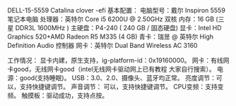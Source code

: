 DELL-15-5559 Catalina clover -efi 
基本配置：
电脑型号：戴尔 Inspiron 5559 笔记本电脑
处理器：英特尔 Core i5 6200U @ 2.50GHz 双核
内存：16 GB (三星 DDR3L 1600MHz )
主硬盘：P4-240 ( 240 GB / 固态硬盘)
显卡：Intel HD Graphics 520+AMD Radeon R5 M335 (4 GB)
青卡：瑞昱 @ 英特尔 High Definition Audio 控制器
网卡：英特尔 Dual Band Wireless AC 3160

工作情况：
显卡内建，原生支持，ig-platform-id：0x19160000。
网卡：有线网卡good，无线网卡good（intel无线网卡驱动网上已有教程 大家自行搜索）。
电源：good(支持睡眠)。
USB：3.0、2.0、摄像头、蓝牙均正常。
亮度调节：可以，支持快捷键调节。
声音调节： 可以，支持快捷键调节。
CPU变频：支持变频。
触摸板：驱动成功，支持点按。
